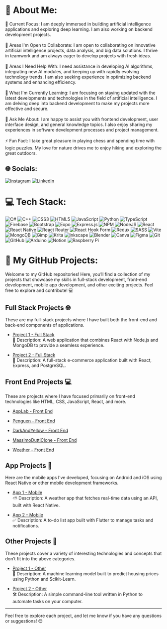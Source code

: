 # 💫 About Me:
🔭 Current Focus: I am deeply immersed in building artificial intelligence applications and exploring deep learning. I am also working on backend development projects.<br><br>👯 Areas I'm Open to Collaborate: I am open to collaborating on innovative artificial intelligence projects, data analysis, and big data solutions. I thrive in teamwork and am always eager to develop projects with fresh ideas.<br><br>🤝 Areas I Need Help With: I need assistance in developing AI algorithms, integrating new AI modules, and keeping up with rapidly evolving technology trends. I am also seeking experience in optimizing backend systems and enhancing efficiency.<br><br>🌱 What I'm Currently Learning: I am focusing on staying updated with the latest developments and technologies in the field of artificial intelligence. I am delving deep into backend development to make my projects more effective and secure.<br><br>💬 Ask Me About: I am happy to assist you with frontend development, user interface design, and general knowledge topics. I also enjoy sharing my experiences in software development processes and project management.<br><br>⚡ Fun Fact: I take great pleasure in playing chess and spending time with logic puzzles. My love for nature drives me to enjoy hiking and exploring the great outdoors.


## 🌐 Socials:
[![Instagram](https://img.shields.io/badge/Instagram-%23E4405F.svg?logo=Instagram&logoColor=white)](https://instagram.com/photoman.ai) [![LinkedIn](https://img.shields.io/badge/LinkedIn-%230077B5.svg?logo=linkedin&logoColor=white)](https://www.linkedin.com/in/adil-abdulkerimov-881864312/) 


# 💻 Tech Stack:
![C#](https://img.shields.io/badge/c%23-%23239120.svg?style=for-the-badge&logo=csharp&logoColor=white) ![C++](https://img.shields.io/badge/c++-%2300599C.svg?style=for-the-badge&logo=c%2B%2B&logoColor=white) ![CSS3](https://img.shields.io/badge/css3-%231572B6.svg?style=for-the-badge&logo=css3&logoColor=white) ![HTML5](https://img.shields.io/badge/html5-%23E34F26.svg?style=for-the-badge&logo=html5&logoColor=white) ![JavaScript](https://img.shields.io/badge/javascript-%23323330.svg?style=for-the-badge&logo=javascript&logoColor=%23F7DF1E) ![Python](https://img.shields.io/badge/python-3670A0?style=for-the-badge&logo=python&logoColor=ffdd54) ![TypeScript](https://img.shields.io/badge/typescript-%23007ACC.svg?style=for-the-badge&logo=typescript&logoColor=white) ![Firebase](https://img.shields.io/badge/firebase-%23039BE5.svg?style=for-the-badge&logo=firebase) ![Bootstrap](https://img.shields.io/badge/bootstrap-%238511FA.svg?style=for-the-badge&logo=bootstrap&logoColor=white) ![Expo](https://img.shields.io/badge/expo-1C1E24?style=for-the-badge&logo=expo&logoColor=#D04A37) ![Express.js](https://img.shields.io/badge/express.js-%23404d59.svg?style=for-the-badge&logo=express&logoColor=%2361DAFB) ![NPM](https://img.shields.io/badge/NPM-%23CB3837.svg?style=for-the-badge&logo=npm&logoColor=white) ![NodeJS](https://img.shields.io/badge/node.js-6DA55F?style=for-the-badge&logo=node.js&logoColor=white) ![React](https://img.shields.io/badge/react-%2320232a.svg?style=for-the-badge&logo=react&logoColor=%2361DAFB) ![React Native](https://img.shields.io/badge/react_native-%2320232a.svg?style=for-the-badge&logo=react&logoColor=%2361DAFB) ![React Router](https://img.shields.io/badge/React_Router-CA4245?style=for-the-badge&logo=react-router&logoColor=white) ![React Hook Form](https://img.shields.io/badge/React%20Hook%20Form-%23EC5990.svg?style=for-the-badge&logo=reacthookform&logoColor=white) ![Redux](https://img.shields.io/badge/redux-%23593d88.svg?style=for-the-badge&logo=redux&logoColor=white) ![SASS](https://img.shields.io/badge/SASS-hotpink.svg?style=for-the-badge&logo=SASS&logoColor=white) ![Vite](https://img.shields.io/badge/vite-%23646CFF.svg?style=for-the-badge&logo=vite&logoColor=white) ![MongoDB](https://img.shields.io/badge/MongoDB-%234ea94b.svg?style=for-the-badge&logo=mongodb&logoColor=white) ![Gimp](https://img.shields.io/badge/Gimp-657D8B?style=for-the-badge&logo=gimp&logoColor=FFFFFF) ![Krita](https://img.shields.io/badge/Krita-203759?style=for-the-badge&logo=krita&logoColor=EEF37B) ![Inkscape](https://img.shields.io/badge/Inkscape-e0e0e0?style=for-the-badge&logo=inkscape&logoColor=080A13) ![Blender](https://img.shields.io/badge/blender-%23F5792A.svg?style=for-the-badge&logo=blender&logoColor=white) ![Canva](https://img.shields.io/badge/Canva-%2300C4CC.svg?style=for-the-badge&logo=Canva&logoColor=white) ![Figma](https://img.shields.io/badge/figma-%23F24E1E.svg?style=for-the-badge&logo=figma&logoColor=white) ![Git](https://img.shields.io/badge/git-%23F05033.svg?style=for-the-badge&logo=git&logoColor=white) ![GitHub](https://img.shields.io/badge/github-%23121011.svg?style=for-the-badge&logo=github&logoColor=white) ![Arduino](https://img.shields.io/badge/-Arduino-00979D?style=for-the-badge&logo=Arduino&logoColor=white) ![Notion](https://img.shields.io/badge/Notion-%23000000.svg?style=for-the-badge&logo=notion&logoColor=white) ![Raspberry Pi](https://img.shields.io/badge/-Raspberry_Pi-C51A4A?style=for-the-badge&logo=Raspberry-Pi)


# 🚀 My GitHub Projects: 

Welcome to my GitHub repositories! Here, you’ll find a collection of my projects that showcase my skills in full-stack development, front-end development, mobile app development, and other exciting projects. Feel free to explore and contribute! 💻

## Full Stack Projects 🌐
These are my full-stack projects where I have built both the front-end and back-end components of applications.

- [Project 1 - Full Stack](https://github.com/yourusername/project1)  
  📄 Description: A web application that combines React with Node.js and MongoDB to provide a seamless experience.

- [Project 2 - Full Stack](https://github.com/yourusername/project2)  
  📄 Description: A full-stack e-commerce application built with React, Express, and PostgreSQL.

## Front End Projects 💻
These are projects where I have focused primarily on front-end technologies like HTML, CSS, JavaScript, React, and more.

- [AppLab - Front End](https://github.com/photomanai/AppLab)
  
- [Penguen - Front End](https://github.com/photomanai/Penguen)  
  
- [DarkAndYellow - Front End](https://github.com/photomanai/DarkAndYellow)  
  
- [MassimoDuttiClone - Front End](https://github.com/photomanai/MassimoDuttiClone)  
  
- [Weather - Front End](https://github.com/photomanai/Weather)  

## App Projects 📱
Here are the mobile apps I’ve developed, focusing on Android and iOS using React Native or other mobile development frameworks.

- [App 1 - Mobile](https://github.com/yourusername/app1)  
  ⛅ Description: A weather app that fetches real-time data using an API, built with React Native.

- [App 2 - Mobile](https://github.com/yourusername/app2)  
  ✅ Description: A to-do list app built with Flutter to manage tasks and notifications.

## Other Projects 🔧
These projects cover a variety of interesting technologies and concepts that don’t fit into the above categories.

- [Project 1 - Other](https://github.com/yourusername/project1)  
  🤖 Description: A machine learning model built to predict housing prices using Python and Scikit-Learn.

- [Project 2 - Other](https://github.com/yourusername/project2)  
  🛠️ Description: A simple command-line tool written in Python to automate tasks on your computer.

---

Feel free to explore each project, and let me know if you have any questions or suggestions! 😊

